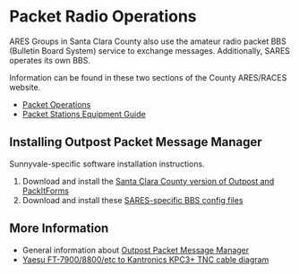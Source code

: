 # Packet Radio Operations

ARES Groups in Santa Clara County also use the amateur radio packet BBS (Bulletin Board System) service to exchange messages. Additionally, SARES operates its own BBS.

Information can be found in these two sections of the County ARES/RACES website.

-   [Packet Operations](https://www.scc-ares-races.org/operations/packet)
-   [Packet Stations Equipment Guide](https://www.scc-ares-races.org/operations/equipment/packet)

## Installing Outpost Packet Message Manager

Sunnyvale-specific software installation instructions.

1. Download and install the [Santa Clara County version of Outpost and PackItForms](https://www.scc-ares-races.org/operations/packet/installer)
1. Download and install these [SARES-specific BBS config files](Extract_to_Outpost_bbs.d_folder.zip)

## More Information

-   General information about [Outpost Packet Message Manager](https://www.outpostpm.org/)
-   [Yaesu FT-7900/8800/etc to Kantronics KPC3+ TNC cable diagram](Kpc3+_ft-7900-8800_tnc_cable.txt)
